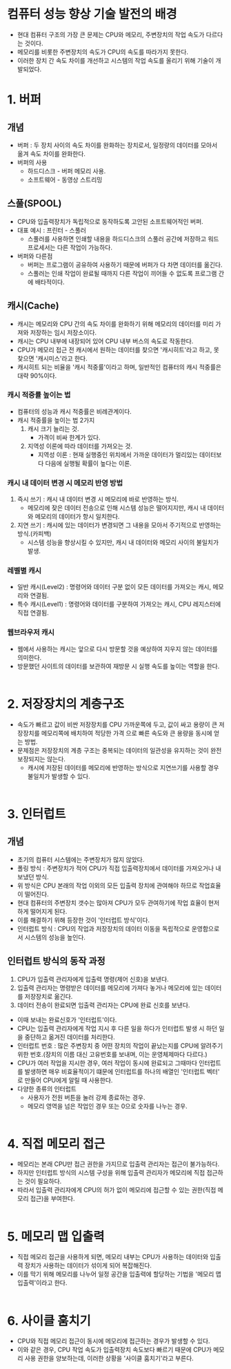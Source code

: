 # 컴퓨터 성능 향상 기술 발전의 배경
- 현대 컴퓨터 구조의 가장 큰 문제는 CPU와 메모리, 주변장치의 작업 속도가 다르다는 것이다.
- 메모리를 비롯한 주변장치의 속도가 CPU의 속도를 따라가지 못한다.
- 이러한 장치 간 속도 차이를 개선하고 시스템의 작업 속도를 올리기 위해 기술이 개발되었다.

# 1. 버퍼
## 개념
- 버퍼 : 두 장치 사이의 속도 차이를 완화하는 장치로서, 일정량의 데이터를 모아서 옮겨 속도 차이를 완화한다.
- 버퍼의 사용
    - 하드디스크 - 버퍼 메모리 사용.
    - 소프트웨어 - 동영상 스트리밍

## 스풀(SPOOL)
- CPU와 입출력장치가 독립적으로 동작하도록 고안된 소프트웨어적인 버퍼.
- 대표 예시 : 프린터 - 스풀러
    - 스풀러를 사용하면 인쇄할 내용을 하드디스크의 스풀러 공간에 저장하고 워드 프로세서는 다른 작업이 가능하다.
- 버퍼와 다른점
    - 버퍼는 프로그램이 공유하여 사용하기 때문에 버퍼가 다 차면 데이터를 옮긴다.
    - 스풀러는 인쇄 작업이 완료될 때까지 다른 작업이 끼어들 수 없도록 프로그램 간에 배타적이다.

## 캐시(Cache)
- 캐시는 메모리와 CPU 간의 속도 차이를 완화하기 위해 메모리의 데이터를 미리 가져와 저장하는 임시 저장소이다.
- 캐시는 CPU 내부에 내장되어 있어 CPU 내부 버스의 속도로 작동한다.
- CPU가 메모리 접근 전 캐시에서 원하는 데이터를 찾으면 '캐시히트'라고 하고, 못 찾으면 '캐시미스'라고 한다.
- 캐시히트 되는 비율을 '캐시 적중률'이라고 하며, 일반적인 컴퓨터의 캐시 적중률은 대략 90%이다.

### 캐시 적중률 높이는 법
- 컴퓨터의 성능과 캐시 적중률은 비례관계이다.
- 캐시 적중률을 높이는 법 2가지
    1. 캐시 크기 늘리는 것.
        - 가격이 비싸 한계가 있다.
    2. 지역성 이론에 따라 데이터를 가져오는 것.
        - 지역성 이론 : 현재 실행중인 위치에서 가까운 데이터가 멀리있는 데이터보다 다음에 실행될 확률이 높다는 이론.

### 캐시 내 데이터 변경 시 메모리 반영 방법
1. 즉시 쓰기 : 캐시 내 데이터 변경 시 메모리에 바로 반영하는 방식.
    - 메모리에 잦은 데이터 전송으로 인해 시스템 성능은 떨어지지만, 캐시 내 데이터와 메모리의 데이터가 항시 일치한다.
2. 지연 쓰기 : 캐시에 있는 데이터가 변경되면 그 내용을 모아서 주기적으로 반영하는 방식.(카피백)
    - 시스템 성능을 향상시킬 수 있지만, 캐시 내 데이터와 메모리 사이의 불일치가 발생.

### 레벨별 캐시
- 일반 캐시(Level2) : 명령어와 데이터 구분 없이 모든 데이터를 가져오는 캐시, 메모리와 연결됨.
- 특수 캐시(Level1) : 명령어와 데이터를 구분하여 가져오는 캐시, CPU 레지스터에 직접 연결됨.

### 웹브라우저 캐시
- 웹에서 사용하는 캐시는 앞으로 다시 방문할 것을 예상하여 지우지 않는 데이터를 의미한다.
- 방문했던 사이트의 데이터를 보관하여 재방문 시 실행 속도를 높이는 역할을 한다.
<br><br>

# 2. 저장장치의 계층구조
- 속도가 빠르고 값이 비싼 저장장치를 CPU 가까운쪽에 두고, 값이 싸고 용량이 큰 저장장치를 메모리쪽에 배치하여 적당한 가격
  으로 빠른 속도와 큰 용량을 동시에 얻는 방법.
- 문제점은 저장장치의 계층 구조는 중복되는 데이터의 일관성을 유지하는 것이 완전 보장되지는 않는다.
    - 캐시에 저장된 데이터를 메모리에 반영하는 방식으로 지연쓰기를 사용할 경우 불일치가 발생할 수 있다.
<br><br>

# 3. 인터럽트
## 개념
- 초기의 컴퓨터 시스템에는 주변장치가 많지 않았다.
- 폴링 방식 : 주변장치가 적어 CPU가 직접 입출력장치에서 데이터를 가져오거나 내보냈던 방식.
- 위 방식은 CPU 본래의 작업 이외의 모든 입출력 장치에 관여해야 하므로 작업효율이 떨어진다.
- 현대 컴퓨터의 주변장치 갯수는 많아져 CPU가 모두 관여하기에 작업 효율이 현저하게 떨어지게 된다.
- 이를 해결하기 위해 등장한 것이 '인터럽트 방식'이다.
- 인터럽트 방식 : CPU의 작업과 저장장치의 데이터 이동을 독립적으로 운영함으로서 시스템의 성능을 높인다.

## 인터럽트 방식의 동작 과정
1. CPU가 입출력 관리자에게 입출력 명령(제어 신호)을 보낸다.
2. 입출력 관리자는 명령받은 데이터를 메모리에 가져다 놓거나 메모리에 있는 데이터를 저장장치로 옮긴다.
3. 데이터 전송이 완료되면 입출력 관리자는 CPU에 완료 신호를 보낸다.
- 이때 보내는 완료신호가 '인터럽트'이다.
- CPU는 입출력 관리자에게 작업 지시 후 다른 일을 하다가 인터럽트 발생 시 하던 일을 중단하고 옮겨진 데이터를 처리한다.
- 인터럽트 번호 : 많은 주변장치 중 어떤 장치의 작업이 끝났는지를 CPU에 알려주기 위한 번호.(장치의 이름 대신 고유번호를 보내며, 이는 운영체제마다 다르다.)
- CPU가 여러 작업을 지시한 경우, 여러 작업이 동시에 완료되고 그때마다 인터럽트를 발생하면 매우 비효율적이기 떄문에 인터럽트를 하나의 배열인 '인터럽트 벡터'
  로 만들어 CPU에게 알릴 때 사용한다.
- 다양한 종류의 인터럽트
    - 사용자가 전원 버튼을 눌러 강제 종료하는 경우.
    - 메모리 영역을 넘은 작업인 경우 또는 0으로 숫자를 나누는 경우.
<br><br>

# 4. 직접 메모리 접근
- 메모리는 본래 CPU만 접근 권한을 가지므로 입출력 관리자는 접근이 불가능하다.
- 하지만 인터럽트 방식의 시스템 구성을 위해 입출력 관리자가 메모리에 직접 접근하는 것이 필요하다.
- 따라서 입출력 관리자에게 CPU의 허가 없이 메모리에 접근할 수 있는 권한(직접 메모리 접근)을 부여한다.
<br><br>

# 5. 메모리 맵 입출력
- 직접 메모리 접근을 사용하게 되면, 메모리 내부는 CPU가 사용하는 데이터와 입출력 장치가 사용하는 데이터가 섞이게 되어 복잡해진다.
- 이를 막기 위해 메모리를 나누어 일정 공간을 입출력에 할당하는 기법을 '메모리 맵 입출력'이라고 한다.
<br><br>

# 6. 사이클 훔치기
- CPU와 직접 메모리 접근이 동시에 메모리에 접근하는 경우가 발생할 수 있다.
- 이와 같은 경우, CPU 작업 속도가 입출력장치 속도보다 빠르기 때문에 CPU가 메모리 사용 권한을 양보하는데, 이러한 상황을 '사이클 훔치기'라고 부른다.